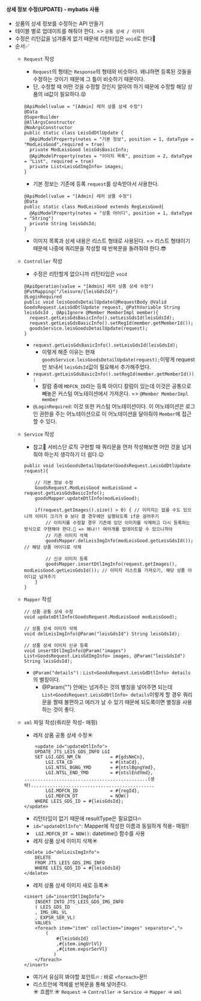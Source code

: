 #### 상세 정보 수정(UPDATE) - mybatis 사용
+ 상품의 상세 정보를 수정하는 API 만들기
+ 테이블 별로 업데이트를 해줘야 한다. => `공통 상세 / 이미지 `
+ 수정은 리턴값을 넘겨줄게 없기 때문에 리턴타입은 `void`로 한다🛑
+ 순서✅
  + `Request` 작성
    + `Request`의 형태는 `Response`의 형태와 비슷하다. 왜냐하면 등록된 것들을 수정하는 것이기 때문에 그 틀이 비슷하기 때문이다. 
    + 단, 수정할 때 어떤 것을 수정할 것인지 알아야 하기 때문에 수정할 해당 상품의 id값이 필요하다.😡
    ```node
    @ApiModel(value = "[Admin] 레저 상품 상세 수정")
    @Data
    @SuperBuilder
    @AllArgsConstructor
    @NoArgsConstructor
    public static class LeisGdDtlUpdate {
      @ApiModelProperty(notes = "기본 정보", position = 1, dataType = "ModLeisGood",required = true)
      private ModLeisGood leisGdsBasicInfo;
      @ApiModelProperty(notes = "이미지 목록", position = 2, dataType = "List", required = true)
      private List<LeisGdImgInfo> images;
    }
    ```
    + 기본 정보는 기존에 등록 `request`를 상속받아서 사용한다.
    ```node
    @ApiModel(value = "[Admin] 레저 상품 수정")
    @Data
    public static class ModLeisGood extends RegLeisGood{
      @ApiModelProperty(notes = "상품 아이디", position = 1, dataType = "String")
      private String leisGdsId;
    }
    ```
    + 이미지 목록과 상세 내용은 리스트 형태로 사용된다. => 리스트 형태이기 때문에 나중에 쿼리문을 작성할 때 반복문을 돌려줘야 한다.😎


  + `Controller` 작성
    + 수정은 리턴할게 없으니까 리턴타입은 `void`
    ```node
    @ApiOperation(value = "[Admin] 레저 상품 상세 수정")
    @PutMapping("/leisure/{leisGdsId}")
    @LoginRequired
    public void leisGoodsDetailUpdate(@RequestBody @Valid GoodsRequest.LeisGdDtlUpdate request, @PathVariable String leisGdsId , @ApiIgnore @Member MemberImpl member){
      request.getLeisGdsBasicInfo().setLeisGdsId(leisGdsId);
      request.getLeisGdsBasicInfo().setRegId(member.getMemberId());
      goodsService.leisGoodsDetailUpdate(request);
    }
    ```
    + `request.getLeisGdsBasicInfo().setLeisGdsId(leisGdsId);`
      + 이렇게 해준 이유는 현재 `goodsService.leisGoodsDetailUpdate(request);`이렇게 request만 보내서 `leisGdsId`값이 필요해서 추가해주었다.
    + `request.getLeisGdsBasicInfo().setRegId(member.getMemberId());`
      + 칼럼 중에 `MDFCN_ID`라는 등록 아이디 칼럼이 있는데 이것은 공통으로 빼놓은 커스텀 어노테이션에서 가져온다. => `@Member MemberImpl member` 
    + `@LoginRequired`: 이것 또한 커스텀 어노테이션이다. 이 어노테이션은 로그인 권한을 주는 어노테이션으로 이 어노테이션을 달아줘야 `Member`에 접근할 수 있다.


  + `Service` 작성
    + 참고📢 서비스단 로직 구현할 때 쿼리문을 먼저 작성해보면 어떤 것을 넘겨줘야 하는지 생각하기 더 쉽다.😉
    ```node
    public void leisGoodsDetailUpdate(GoodsRequest.LeisGdDtlUpdate request){

        // 기본 정보 수정
        GoodsRequest.ModLeisGood modLeisGood = request.getLeisGdsBasicInfo();
        goodsMapper.updateDtlInfo(modLeisGood);

        if(request.getImages().size() > 0) { // 이미지는 없을 수도 있으니까 이미지 크기가 0 보다 클 경우에만 실행되도록 if문 걸어주기
            // 이미지를 수정할 경우 기존에 있던 이미지를 삭제하고 다시 등록하는 방식으로 구현해야 한다.💢 => 왜냐!! 여러개를 업데이트할 수 있으니까아
            // 기존 이미지 삭제
            goodsMapper.delLeisImgInfo(modLeisGood.getLeisGdsId()); // 해당 상품 아이디로 삭제

            // 신규 이미지 등록
            goodsMapper.insertDtlImgInfo(request.getImages(), modLeisGood.getLeisGdsId()); // 이미지 리스트를 가져오기, 해당 상품 아이디값 넘겨주기
        }
    }
    ```
    
  + `Mapper` 작성
    ```node
    // 상품 공통 상세 수정
    void updateDtlInfo(GoodsRequest.ModLeisGood modLeisGood);
    
    // 상품 상세 이미지 삭제
    void delLeisImgInfo(@Param("leisGdsId") String leisGdsId);

    // 상품 상세 이미지 신규 등록
    void insertDtlImgInfo(@Param("images") List<GoodsRequest.LeisGdImgInfo> images, @Param("leisGdsId") String leisGdsId);
    ```
    + `@Param("details")` : `List<GoodsRequest.LeisGdDtlInfo> details`의 별칭이다.
      + @Param("") 안에는 넘겨주는 것의 별칭을 넣어주면 되는데 `List<GoodsRequest.LeisGdDtlInfo> details`이렇게 할 경우 쿼리문을 짤때 불편하고 에러가 날 수 있기 때문에 되도록이면 별칭을 사용하는 것이 좋다.

  + `xml` 파일 작성(쿼리문 작성- 매핑)
    + 레저 상품 공통 상세 수정☀️
    ```node
        <update id="updateDtlInfo">
        UPDATE JTS_LEIS_GDS_INFO LGI
        SET LGI.GDS_NM_CN           = #{gdsNmCn},
            LGI.STA_CD              = #{staCd},
            LGI.NTSL_BGNG_YMD       = #{ntslBgngYmd},
            LGI.NTSL_END_YMD        = #{ntslEndYmd},
    ..............................................(생략)..............................................
            LGI.MDFCN_ID            = #{regId},
            LGI.MDFCN_DT            = NOW()
        WHERE LEIS_GDS_ID = #{leisGdsId};
    </update>
    ```
    + 리턴타입이 없기 때문에 resultType은 필요없다🔥
    + `id="updateDtlInfo"`: Mapper에 작성한 이름과 동일하게 적용- 매핑!!
    + ` LGI.MDFCN_DT = NOW()`: datetime() 함수를 사용 
    + 레저 상품 상세 이미지 삭제☀️
    ```node
    <delete id="delLeisImgInfo">
        DELETE
        FROM JTS_LEIS_GDS_IMG_INFO
        WHERE LEIS_GDS_ID = #{leisGdsId}
    </delete>
    ```
    + 레저 상품 상세 이미지 새로 등록☀️
    ```node
    <insert id="insertDtlImgInfo">
        INSERT INTO JTS_LEIS_GDS_IMG_INFO
        ( LEIS_GDS_ID
        , IMG_URL_VL
        , EXPSR_SER_VL)
        VALUES
        <foreach item="item" collection="images" separator=",">
            (
                #{leisGdsId}
                ,#{item.imgUrlVl}
                ,#{item.expsrSerVl}
               )
        </foreach>
    </insert>
    ```
    + 여기서 유심히 봐야할 포인트🔥 : 바로 `<foreach>`문‼️
    + 리스트안에 객체를 반복문을 통해 넣어준다.  
☀️ 흐름!! ☀️ `Request` -> `Controller` -> `Service` -> `Mapper` -> `xml` 

    
    


